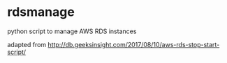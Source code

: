 # rdsmanage
python script to manage AWS RDS instances

adapted from http://db.geeksinsight.com/2017/08/10/aws-rds-stop-start-script/